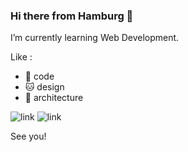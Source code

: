 ### Hi there from Hamburg 👋

I’m currently learning Web Development.

Like :
- 🐣 code
- 🐱 design
- 🦉 architecture

![link](https://www.google.com/url?sa=i&url=https%3A%2F%2Fgiphy.com%2Fexplore%2Fcat-fail&psig=AOvVaw2QOFdhAy3EkV0qvT593q8o&ust=1675782184715000&source=images&cd=vfe&ved=0CA8QjRxqFwoTCOC1h6CVgf0CFQAAAAAdAAAAABAs)
![link](https://upload.wikimedia.org/wikipedia/commons/thumb/4/4d/Cat_November_2010-1a.jpg/1024px-Cat_November_2010-1a.jpg)


See you!


<!--
**malgosiam/malgosiam** is a ✨ _special_ ✨ repository because its `README.md` (this file) appears on your GitHub profile.

Here are some ideas to get you started:

- 🔭 I’m currently working on ...
- 🌱 I’m currently learning ...
- 👯 I’m looking to collaborate on ...
- 🤔 I’m looking for help with ...
- 💬 Ask me about ...
- 📫 How to reach me: ...
- 😄 Pronouns: ...
- ⚡ Fun fact: ...
-->
